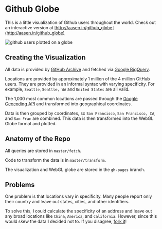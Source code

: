# Github Globe

This is a little visualization of Github users throughout the world.
Check out an interactive version at [http://aasen.in/github_globe](http://aasen.in/github_globe)

![github users plotted on a globe](http://i.imgur.com/wHeJ9wG.png)

## Creating the Visualization

All data is provided by [GitHub Archive](http://www.githubarchive.org/)
and fetched via [Google BigQuery](https://developers.google.com/bigquery/).

Locations are provided by approximately 1 million of the 4 million GitHub users.
They are provided in an informal syntax with varying specificity.
For example, `Seattle`, `Seattle, WA` and `United States` are all valid.

The 1,000 most common locations are passed through the [Google Geocoding API](https://developers.google.com/maps/documentation/geocoding/)
and transformed into geographical coordinates.

Data is then grouped by coordinates, so `San Francisco`, `San Francisco, CA`, and `San Fran` are combined.
This data is then transformed into the WebGL Globe format and plotted.

## Anatomy of the Repo

All queries are stored in `master/fetch`.

Code to transform the data is in `master/transform`.

The visualization and WebGL globe are stored in the `gh-pages` branch.

## Problems

One problem is that locations vary in specificity.
Many people report only their country and leave out states, cities, and other identifiers.

To solve this, I could calculate the specificity of an address and leave out any broad locations
like `China`, `America`, and `California`.
However, since this would skew the data I decided not to.
If you disagree, [fork it](http://github.com/aaasen/github_globe/fork)!
